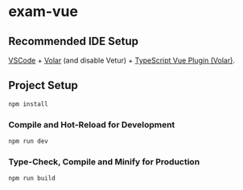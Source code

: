 # exam-vue

## Recommended IDE Setup

[VSCode](https://code.visualstudio.com/) + [Volar](https://marketplace.visualstudio.com/items?itemName=Vue.volar) (and disable Vetur) + [TypeScript Vue Plugin (Volar)](https://marketplace.visualstudio.com/items?itemName=Vue.vscode-typescript-vue-plugin).

## Project Setup

~~~sh
npm install
~~~

### Compile and Hot-Reload for Development

~~~sh
npm run dev
~~~

### Type-Check, Compile and Minify for Production

~~~sh
npm run build
~~~